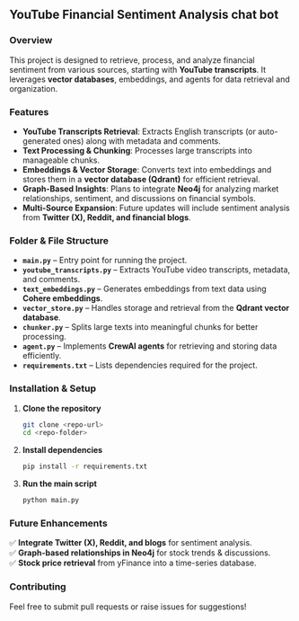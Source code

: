 
## **YouTube Financial Sentiment Analysis chat bot**  

### **Overview**  
This project is designed to retrieve, process, and analyze financial sentiment from various sources, starting with **YouTube transcripts**. It leverages **vector databases**, embeddings, and agents for data retrieval and organization.  

### **Features**  
- **YouTube Transcripts Retrieval**: Extracts English transcripts (or auto-generated ones) along with metadata and comments.  
- **Text Processing & Chunking**: Processes large transcripts into manageable chunks.  
- **Embeddings & Vector Storage**: Converts text into embeddings and stores them in a **vector database (Qdrant)** for efficient retrieval.  
- **Graph-Based Insights**: Plans to integrate **Neo4j** for analyzing market relationships, sentiment, and discussions on financial symbols.  
- **Multi-Source Expansion**: Future updates will include sentiment analysis from **Twitter (X), Reddit, and financial blogs**.  

### **Folder & File Structure**  
- **`main.py`** – Entry point for running the project.  
- **`youtube_transcripts.py`** – Extracts YouTube video transcripts, metadata, and comments.  
- **`text_embeddings.py`** – Generates embeddings from text data using **Cohere embeddings**.  
- **`vector_store.py`** – Handles storage and retrieval from the **Qdrant vector database**.  
- **`chunker.py`** – Splits large texts into meaningful chunks for better processing.  
- **`agent.py`** – Implements **CrewAI agents** for retrieving and storing data efficiently.  
- **`requirements.txt`** – Lists dependencies required for the project.  

### **Installation & Setup**  
1. **Clone the repository**  
   ```sh
   git clone <repo-url>
   cd <repo-folder>
   ```
2. **Install dependencies**  
   ```sh
   pip install -r requirements.txt
   ```
3. **Run the main script**  
   ```sh
   python main.py
   ```

### **Future Enhancements**  
✅ **Integrate Twitter (X), Reddit, and blogs** for sentiment analysis.  
✅ **Graph-based relationships in Neo4j** for stock trends & discussions.  
✅ **Stock price retrieval** from yFinance into a time-series database.  

### **Contributing**  
Feel free to submit pull requests or raise issues for suggestions!  
